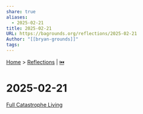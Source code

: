 ```yaml
---
share: true
aliases:
  - 2025-02-21
title: 2025-02-21
URL: https://bagrounds.org/reflections/2025-02-21
Author: "[[bryan-grounds]]"
tags: 
---
```

[Home](../index.md) > [Reflections](./index.md) | [⏮️](./2025-02-17.md)  
# 2025-02-21  
[Full Catastrophe Living](../books/full-catastrophe-living.md)  
